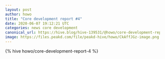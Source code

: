 ```yaml
---
layout: post
author: howo
title: "Core development report #4"
date: 2020-06-07 19:12:21 UTC
categories: news core development
canonical_url: https://hive.blog/hive-139531/@howo/core-development-report-4
image: https://files.peakd.com/file/peakd-hive/howo/CkAffJGz-image.png
---
```

{% hive howo/core-development-report-4 %}
